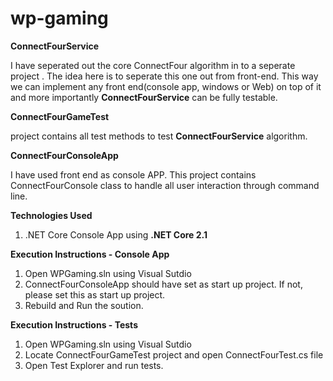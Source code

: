 # wp-gaming

**ConnectFourService**

I have seperated out the core ConnectFour algorithm in to a seperate project . The idea here is to seperate this one out from front-end. This way we can implement any front end(console app, windows or Web) on top of it and more importantly **ConnectFourService** can be fully testable.


**ConnectFourGameTest**

project contains all test methods to test **ConnectFourService** algorithm.


**ConnectFourConsoleApp**

I have used front end as console APP. This project contains ConnectFourConsole class to handle all user interaction through command line.  

**Technologies Used**
1. .NET Core Console App using **.NET Core 2.1**


**Execution Instructions - Console App**
1. Open WPGaming.sln using Visual Sutdio
2. ConnectFourConsoleApp should have set as start up project. If not, please set this as start up project.
3. Rebuild and Run the soution.


**Execution Instructions - Tests**
1. Open WPGaming.sln using Visual Sutdio
2. Locate ConnectFourGameTest project and open ConnectFourTest.cs file
3. Open Test Explorer and run tests.
